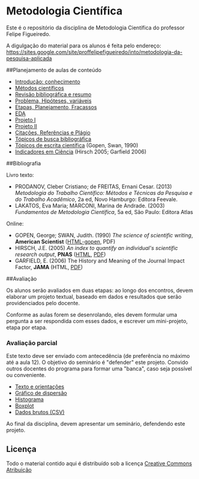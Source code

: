 # Metodologia Científica

Este é o repositório da disciplina de Metodologia Científica do professor Felipe Figueiredo.

A digulgação do material para os alunos é feita pelo endereço: https://sites.google.com/site/proffelipefigueiredo/into/metodologia-da-pesquisa-aplicada

##Planejamento de aulas de conteúdo

* [Introdução: conhecimento][]
* [Métodos científicos][]
* [Revisão bibliográfica e resumo][]
* [Problema, Hipóteses, variáveis][]
* [Etapas, Planejamento, Fracassos][]
* [EDA][]
* [Projeto I][]
* [Projeto II][]
* [Citações, Referências e Plágio][]
* [Tópicos de busca bibliográfica][]
* [Tópicos de escrita científica][] (Gopen, Swan, 1990)
* [Indicadores em Ciência][] (Hirsch 2005; Garfield 2006)

[Introdução: conhecimento]: https://github.com/philsf/Metodologia_Cientifica/raw/master/Aulas/MC%20-%20Aula%20Intro.pdf
[Métodos científicos]: https://github.com/philsf/Metodologia_Cientifica/raw/master/Aulas/MC%20-%20Aula%20Metodos.pdf
[Revisão bibliográfica e resumo]: https://github.com/philsf/Metodologia_Cientifica/raw/master/Aulas/MC%20-%20Aula%20Revisao_resumo.pdf
[Problema, Hipóteses, variáveis]: https://github.com/philsf/Metodologia_Cientifica/raw/master/Aulas/MC%20-%20Aula%20Hipoteses_variaveis.pdf
[Etapas, Planejamento, Fracassos]: https://github.com/philsf/Metodologia_Cientifica/raw/master/Aulas/MC%20-%20Aula%20Etapas.pdf
[EDA]: https://github.com/philsf/Metodologia_Cientifica/raw/master/Aulas/MC%20-%20Aula%20EDA.pdf
[Projeto I]: https://github.com/philsf/Metodologia_Cientifica/raw/master/Aulas/MC%20-%20Aula%20ProjetoI.pdf
[Projeto II]: https://github.com/philsf/Metodologia_Cientifica/raw/master/Aulas/MC%20-%20Aula%20ProjetoII.pdf
[Citações, Referências e Plágio]: https://github.com/philsf/Metodologia_Cientifica/raw/master/Aulas/MC%20-%20Aula%20Referencias.pdf
[Tópicos de busca bibliográfica]: https://github.com/philsf/Metodologia_Cientifica/raw/master/Aulas/MC%20-%20Aula%20Busca.pdf
[Tópicos de escrita científica]: https://github.com/philsf/Metodologia_Cientifica/raw/master/Aulas/MC%20-%20Aula%20Escrita.pdf
[Indicadores em Ciência]: https://github.com/philsf/Metodologia_Cientifica/raw/master/Aulas/MC%20-%20Aula%20Indicadores.pdf

##Bibliografia

Livro texto:

* PRODANOV, Cleber Cristiano; de FREITAS, Ernani Cesar. (2013) *Metodologia do Trabalho Científico: Métodos e Técnicas da Pesquisa e do Trabalho Acadêmico*, 2a ed, Novo Hamburgo: Editora Feevale.
* LAKATOS, Eva Maria; MARCONI, Marina de Andrade. (2003) *Fundamentos de Metodologia Científica*, 5a ed, São Paulo: Editora Atlas

Online:

* GOPEN, George; SWAN, Judith. (1990) *The science of scientific writing*, **American Scientist** ([HTML-gopen][], PDF)
* HIRSCH, J.E. (2005) *An index to quantify an individual's scientific research output*, **PNAS** ([HTML][HTML-hirsch], [PDF][PDF-hirsch])
* GARFIELD, E. (2006) The History and Meaning of the Journal Impact Factor, **JAMA** (HTML, [PDF][PDF-garfield])

[HTML-gopen]: http://www.americanscientist.org/issues/pub/the-science-of-scientific-writing/99999
[HTML-hirsch]: http://www.pnas.org/content/102/46/16569
[PDF-hirsch]: http://www.pnas.org/content/102/46/16569.full.pdf
[PDF-garfield]: http://garfield.library.upenn.edu/papers/jamajif2006.pdf

##Avaliação

Os alunos serão avaliados em duas etapas: ao longo dos encontros, devem elaborar um projeto textual, baseado em dados e resultados que serão providenciados pelo docente.

Conforme as aulas forem se desenrolando, eles devem formular uma pergunta a ser respondida com esses dados, e escrever um mini-projeto, etapa por etapa.


### Avaliação parcial ###

Este texto deve ser enviado com antecedência (de preferência no máximo até a aula 12). O objetivo do seminário é "defender" este projeto. Convido outros docentes do programa para formar uma "banca", caso seja possível ou conveniente.

* [Texto e orientações][]
* [Gráfico de dispersão][]
* [Histograma][]
* [Boxplot][]
* [Dados brutos (CSV)][]

Ao final da disciplina, devem apresentar um seminário, defendendo este projeto.

[Texto e orientações]: https://github.com/philsf/Metodologia_Cientifica/raw/master/Trabalhos/MC-Avaliacao_parcial.pdf
[Gráfico de dispersão]: https://github.com/philsf/Metodologia_Cientifica/raw/master/Trabalhos/dispersao.png
[Histograma]: https://github.com/philsf/Metodologia_Cientifica/raw/master/Trabalhos/histograma.png
[Boxplot]: https://github.com/philsf/Metodologia_Cientifica/raw/master/Trabalhos/boxplot.png
[Dados brutos (CSV)]: https://github.com/philsf/Metodologia_Cientifica/raw/master/Trabalhos/MC-avaliacao_parcial.csv

## Licença
Todo o material contido aqui é distribuído sob a licença [Creative Commons Atribuição](http://creativecommons.org/licenses/by/4.0/deed.pt_BR)
